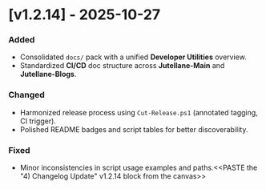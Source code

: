 # [v1.2.14] - 2025-10-27
### Added
- Consolidated `docs/` pack with a unified **Developer Utilities** overview.
- Standardized **CI/CD** doc structure across **Jutellane-Main** and **Jutellane-Blogs**.


### Changed
- Harmonized release process using `Cut-Release.ps1` (annotated tagging, CI trigger).
- Polished README badges and script tables for better discoverability.


### Fixed
- Minor inconsistencies in script usage examples and paths.<<PASTE the "4) Changelog Update" v1.2.14 block from the canvas>>

